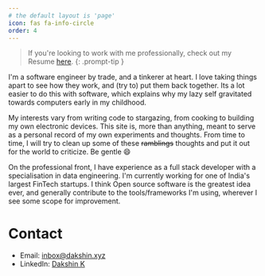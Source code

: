 ```yaml
---
# the default layout is 'page'
icon: fas fa-info-circle
order: 4
---
```


> If you're looking to work with me professionally, check out my Resume [here](/assets/resume.pdf).
{: .prompt-tip }

I'm a software engineer by trade, and a tinkerer at heart. I love taking things apart to see how
they work, and (try to) put them back together. Its a lot easier to do this with software, which explains why my lazy self gravitated towards computers early in my childhood.

My interests vary from writing code to stargazing, from cooking to building my own electronic devices. This site is, more than anything, meant to serve as a personal record of my own experiments and thoughts. From time to time, I will try to clean up some of these ~~ramblings~~ thoughts and put it out for the world to criticize. Be gentle 😄

On the professional front, I have experience as a full stack developer with a specialisation in data engineering. I'm currently working for one of India's largest FinTech startups. I think Open source software is the greatest idea ever, and generally contribute to the tools/frameworks I'm using, wherever I see some scope for improvement.

# Contact

- Email: [inbox@dakshin.xyz](mailto:inbox@dakshin.xyz)
- LinkedIn: [Dakshin K](https://www.linkedin.com/in/dakshin-k-206675123/)
